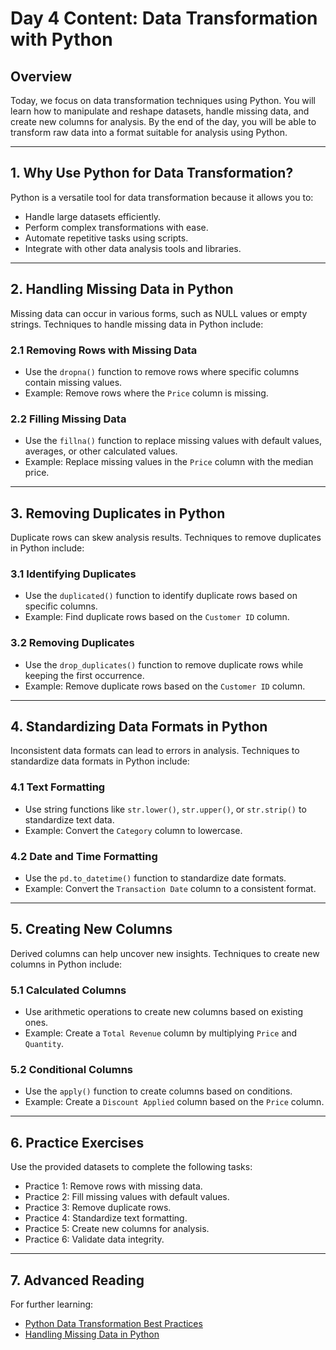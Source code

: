 # Day 4 Content: Data Transformation with Python

## Overview
Today, we focus on data transformation techniques using Python. You will learn how to manipulate and reshape datasets, handle missing data, and create new columns for analysis. By the end of the day, you will be able to transform raw data into a format suitable for analysis using Python.

---

## 1. Why Use Python for Data Transformation?
Python is a versatile tool for data transformation because it allows you to:
- Handle large datasets efficiently.
- Perform complex transformations with ease.
- Automate repetitive tasks using scripts.
- Integrate with other data analysis tools and libraries.

---

## 2. Handling Missing Data in Python
Missing data can occur in various forms, such as NULL values or empty strings. Techniques to handle missing data in Python include:

### 2.1 Removing Rows with Missing Data
- Use the `dropna()` function to remove rows where specific columns contain missing values.
- Example: Remove rows where the `Price` column is missing.

### 2.2 Filling Missing Data
- Use the `fillna()` function to replace missing values with default values, averages, or other calculated values.
- Example: Replace missing values in the `Price` column with the median price.

---

## 3. Removing Duplicates in Python
Duplicate rows can skew analysis results. Techniques to remove duplicates in Python include:

### 3.1 Identifying Duplicates
- Use the `duplicated()` function to identify duplicate rows based on specific columns.
- Example: Find duplicate rows based on the `Customer ID` column.

### 3.2 Removing Duplicates
- Use the `drop_duplicates()` function to remove duplicate rows while keeping the first occurrence.
- Example: Remove duplicate rows based on the `Customer ID` column.

---

## 4. Standardizing Data Formats in Python
Inconsistent data formats can lead to errors in analysis. Techniques to standardize data formats in Python include:

### 4.1 Text Formatting
- Use string functions like `str.lower()`, `str.upper()`, or `str.strip()` to standardize text data.
- Example: Convert the `Category` column to lowercase.

### 4.2 Date and Time Formatting
- Use the `pd.to_datetime()` function to standardize date formats.
- Example: Convert the `Transaction Date` column to a consistent format.

---

## 5. Creating New Columns
Derived columns can help uncover new insights. Techniques to create new columns in Python include:

### 5.1 Calculated Columns
- Use arithmetic operations to create new columns based on existing ones.
- Example: Create a `Total Revenue` column by multiplying `Price` and `Quantity`.

### 5.2 Conditional Columns
- Use the `apply()` function to create columns based on conditions.
- Example: Create a `Discount Applied` column based on the `Price` column.

---

## 6. Practice Exercises
Use the provided datasets to complete the following tasks:
- Practice 1: Remove rows with missing data.
- Practice 2: Fill missing values with default values.
- Practice 3: Remove duplicate rows.
- Practice 4: Standardize text formatting.
- Practice 5: Create new columns for analysis.
- Practice 6: Validate data integrity.

---

## 7. Advanced Reading
For further learning:
- [Python Data Transformation Best Practices](https://towardsdatascience.com/python-data-transformation-best-practices)
- [Handling Missing Data in Python](https://realpython.com/python-data-cleaning-numpy-pandas/)